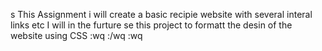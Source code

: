 s This Assignment i will create a basic recipie website with several interal links etc
I will in the furture se this project to formatt the desin of the website using CSS
:wq
:/wq
:wq

